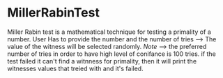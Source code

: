 # MillerRabinTest
Miller Rabin test is a mathematical technique for testing a primality of a number.
User Has to provide the number and the number of tries --> The value of the witness will be selected randomly. 
*Note* --> the preferred number of tries in order to have high level of conifance is 100 tries.
if the test failed it can't find a witnness for primality,  then it will print the witnesses values that treied with and it's failed.
